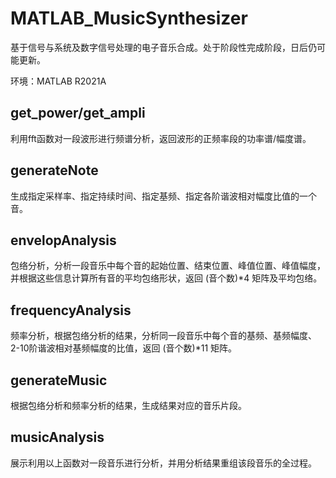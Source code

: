 # MATLAB_MusicSynthesizer
基于信号与系统及数字信号处理的电子音乐合成。处于阶段性完成阶段，日后仍可能更新。

环境：MATLAB R2021A

## get_power/get_ampli

利用fft函数对一段波形进行频谱分析，返回波形的正频率段的功率谱/幅度谱。

## generateNote

生成指定采样率、指定持续时间、指定基频、指定各阶谐波相对幅度比值的一个音。

## envelopAnalysis

包络分析，分析一段音乐中每个音的起始位置、结束位置、峰值位置、峰值幅度，并根据这些信息计算所有音的平均包络形状，返回 (音个数)*4 矩阵及平均包络。

## frequencyAnalysis

频率分析，根据包络分析的结果，分析同一段音乐中每个音的基频、基频幅度、2-10阶谐波相对基频幅度的比值，返回 (音个数)*11 矩阵。

## generateMusic

根据包络分析和频率分析的结果，生成结果对应的音乐片段。

## musicAnalysis

展示利用以上函数对一段音乐进行分析，并用分析结果重组该段音乐的全过程。

